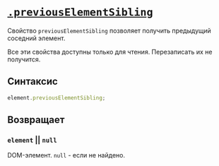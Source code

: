# [`.previousElementSibling`](../index.md)

Свойство `previousElementSibling` позволяет получить предыдущий соседний элемент.

Все эти свойства доступны только для чтения. Перезаписать их не получится.

## Синтаксис

```js
element.previousElementSibling;
```

## Возвращает

### `element` || `null`

DOM-элемент. `null` - если не найдено.
